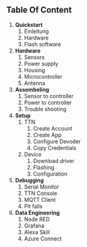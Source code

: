 
## Table Of Content

1. **Quickstart**
	1. Einleitung
	2. Hardware
	3. Flash software
2. **Hardware**
	1. Sensors
	2. Power supply
	3. Housing
	4. Microcontroller
	5. Antenna
3. **Assembeling**
	1. Sensor to controller
	2. Power to controller
	3. Trouble shooting
4. **Setup**
	1. TTN
		1. Create Account
		2. Create App
		3. Configure Devoder
		4. Copy Credentials
	2. Device
		1. Download driver
		2. Flashing
		3. Configuration
5. **Debugging**
	1. Serial Monitor
	2. TTN Console
	3. MQTT Client
	4. Pit falls
6. **Data Engineering**
	1. Node RED
	2. Grafana
	3. Alexa Skill
	4. Azure Connect

